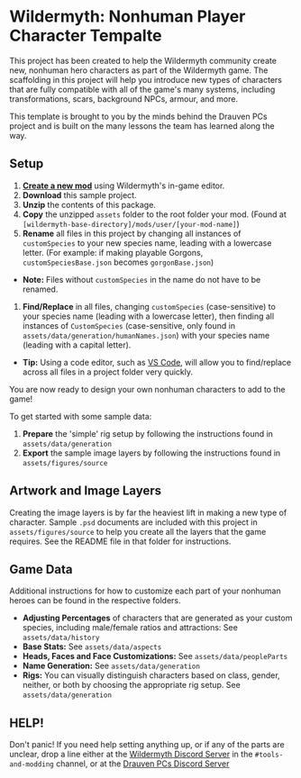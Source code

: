 # Wildermyth: Nonhuman Player Character Tempalte

This project has been created to help the Wildermyth community create new, nonhuman hero characters as part of the Wildermyth game. The scaffolding in this project will help you introduce new types of characters that are fully compatible with all of the game's many systems, including transformations, scars, background NPCs, armour, and more. 

This template is brought to you by the minds behind the Drauven PCs project and is built on the many lessons the team has learned along the way.

## Setup

1. **[Create a new mod](https://wildermyth.com/wiki/Modding_Guide)** using Wildermyth's in-game editor.
1. **Download** this sample project.
1. **Unzip** the contents of this package.
1. **Copy** the unzipped `assets` folder to the root folder your mod. (Found at `[wildermyth-base-directory]/mods/user/[your-mod-name]`)
1. **Rename** all files in this project by changing all instances of `customSpecies` to your new species name, leading with a lowercase letter. (For example: if making playable Gorgons, `customSpeciesBase.json` becomes `gorgonBase.json`)
  - **Note:** Files without `customSpecies` in the name do not have to be renamed. 
1. **Find/Replace** in all files, changing `customSpecies` (case-sensitive) to your species name (leading with a lowercase letter), then finding all instances of `CustomSpecies` (case-sensitive, only found in `assets/data/generation/humanNames.json`) with your species name (leading with a capital letter).
  - **Tip:** Using a code editor, such as [VS Code](https://code.visualstudio.com/download), will allow you to find/replace across all files in a project folder very quickly.

You are now ready to design your own nonhuman characters to add to the game!

To get started with some sample data:

1. **Prepare** the 'simple' rig setup by following the instructions found in `assets/data/generation`
1. **Export** the sample image layers by following the instructions found in `assets/figures/source`

## Artwork and Image Layers

Creating the image layers is by far the heaviest lift in making a new type of character. Sample `.psd` documents are included with this project in `assets/figures/source` to help you create all the layers that the game requires. See the README file in that folder for instructions.

## Game Data

Additional instructions for how to customize each part of your nonhuman heroes can be found in the respective folders.

* **Adjusting Percentages** of characters that are generated as your custom species, including male/female ratios and attractions: See `assets/data/history`
* **Base Stats:** See `assets/data/aspects`
* **Heads, Faces and Face Customizations:** See `assets/data/peopleParts`
* **Name Generation:** See `assets/data/generation`
* **Rigs:** You can visually distinguish characters based on class, gender, neither, or both by choosing the appropriate rig setup. See `assets/data/generation`

## HELP!

Don't panic! If you need help setting anything up, or if any of the parts are unclear, drop a line either at the [Wildermyth Discord Server](https://discord.gg/ZQcmPtf) in the `#tools-and-modding` channel, or at the [Drauven PCs Discord Server](https://discord.gg/uftGyUa8GS)
